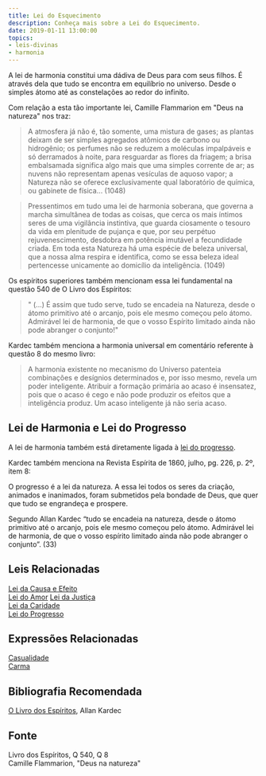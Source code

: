 ```yaml
---
title: Lei do Esquecimento
description: Conheça mais sobre a Lei do Esquecimento.
date: 2019-01-11 13:00:00
topics: 
- leis-divinas
- harmonia
---
```


A lei de harmonia constitui uma dádiva de Deus para com seus filhos. É através
dela que tudo se encontra em equilíbrio no universo. Desde o simples átomo até
as constelações ao redor do infinito.

Com relação a esta tão importante lei, Camille Flammarion em "Deus na natureza"
nos traz:

> A atmosfera já não é, tão somente, uma mistura de gases; as plantas deixam de
ser simples agregados atômicos de carbono ou hidrogênio; os perfumes não se
reduzem a moléculas impalpáveis e só derramados à noite, para resguardar as
flores da friagem; a brisa embalsamada significa algo mais que uma simples
corrente de ar; as nuvens não representam apenas vesículas de aquoso vapor; a
Natureza não se oferece exclusivamente qual laboratório de química, ou gabinete
de física... (1048)

> Pressentimos em tudo uma lei de harmonia soberana, que governa a marcha
simultânea de todas as coisas, que cerca os mais íntimos seres de uma vigilância
instintiva, que guarda ciosamente o tesouro da vida em plenitude de pujança e
que, por seu perpétuo rejuvenescimento, desdobra em potência imutável a
fecundidade criada. Em toda esta Natureza há uma espécie de beleza universal,
que a nossa alma respira e identifica, como se essa beleza ideal pertencesse
unicamente ao domicílio da inteligência. (1049)

Os espíritos superiores também mencionam essa lei fundamental na questão 540 de
O Livro dos Espíritos:

> " (...) É assim que tudo serve, tudo se encadeia na Natureza, desde o átomo
primitivo até o arcanjo, pois ele mesmo começou pelo átomo. Admirável lei de
harmonia, de que o vosso Espírito limitado ainda não pode abranger o conjunto!"

Kardec também menciona a harmonia universal em comentário referente à questão 8
do mesmo livro:

> A harmonia existente no mecanismo do Universo patenteia
combinações e desígnios determinados e, por isso mesmo, revela
um poder inteligente. Atribuir a formação primária ao acaso é
insensatez, pois que o acaso é cego e não pode produzir os efeitos
que a inteligência produz. Um acaso inteligente já não seria acaso.

## Lei de Harmonia e Lei do Progresso
A lei de harmonia também está diretamente ligada à [lei do
progresso](../progresso). 

Kardec também menciona na Revista Espírita de 1860, julho, pg. 226, p. 2º, item 8:

O progresso é a lei da natureza. A essa lei todos os seres da criação, animados
e inanimados, foram submetidos pela bondade de Deus, que quer que tudo se
engrandeça e prospere. 

Segundo Allan Kardec “tudo se encadeia na natureza, desde o átomo primitivo até
o arcanjo, pois ele mesmo começou pelo átomo. Admirável lei de harmonia, de que
o vosso espírito limitado ainda não pode abranger o conjunto”. (33)

## Leis Relacionadas
[Lei da Causa e Efeito](../cause-effect)  
[Lei do Amor](../amor) 
[Lei da Justiça](../justica)  
[Lei da Caridade](../caridade)  
[Lei do Progresso](../progresso)  

## Expressões Relacionadas
[Casualidade](/sobre/casualidade)  
[Carma](/sobre/carma)

## Bibliografia Recomendada
[O Livro dos Espíritos](/livros/livro-dos-espiritos), Allan Kardec  

## Fonte
Livro dos Espíritos, Q 540, Q 8  
Camille Flammarion, "Deus na natureza"

